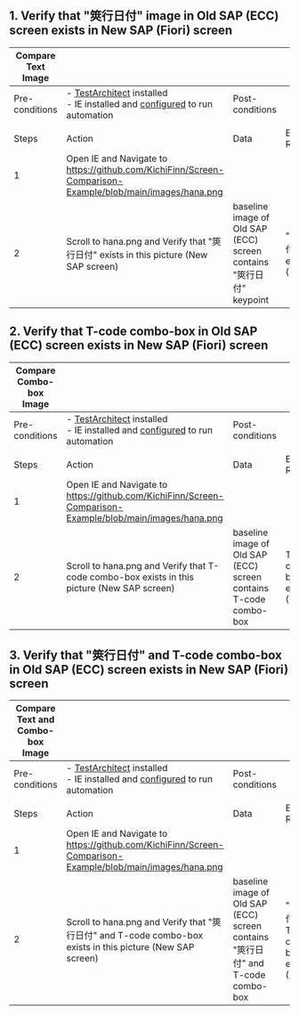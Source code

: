 ## 1. Verify that "筴行日付" image in Old SAP (ECC) screen exists in New SAP (Fiori) screen
   
| Compare Text Image |                        |                 |                           |
|----------------|------------------------|-----------------|---------------------------|
| Pre-conditions | - [TestArchitect](https://www.testarchitect.com/) installed <br/> - IE installed and [configured](https://docs.testarchitect.com/automation-guide/application-testing/testing-web-and-ria-applications/testing-web-applications/automated-web-testing-with-non-webdriver/preparing-web-browsers/preparing-internet-explorer-for-web-testing/advanced-settings/) to run automation | Post-conditions |  |
|                |                        |                 |                           |
| Steps          | Action                 | Data            | Expected Result           |
| 1              | Open IE and Navigate to  https://github.com/KichiFinn/Screen-Comparison-Example/blob/main/images/hana.png |              |                           |
| 2              | Scroll to hana.png and Verify that "筴行日付" exists in this picture (New SAP screen) | baseline image of Old SAP (ECC) screen contains "筴行日付" keypoint | "筴行日付" exists (>90%)  |

## 2. Verify that T-code combo-box in Old SAP (ECC) screen exists in New SAP (Fiori) screen

| Compare Combo-box Image |                          |                 |                        |
|----------------|--------------------------|-----------------|------------------------|
| Pre-conditions | - [TestArchitect](https://www.testarchitect.com/) installed <br/> - IE installed and [configured](https://docs.testarchitect.com/automation-guide/application-testing/testing-web-and-ria-applications/testing-web-applications/automated-web-testing-with-non-webdriver/preparing-web-browsers/preparing-internet-explorer-for-web-testing/advanced-settings/) to run automation | Post-conditions |  |
|                |                          |                 |                        |
| Steps          | Action                   | Data            | Expected Result        |
| 1              | Open IE and Navigate to  https://github.com/KichiFinn/Screen-Comparison-Example/blob/main/images/hana.png |  |
| 2              | Scroll to hana.png and Verify that T-code combo-box exists in this picture (New SAP screen) | baseline image of Old SAP (ECC) screen contains T-code combo-box | T-code combo-box exists (>90%) |

## 3. Verify that "筴行日付" and T-code combo-box in Old SAP (ECC) screen exists in New SAP (Fiori) screen

| Compare Text and Combo-box Image    |                          |                 |                          |
|----------------|--------------------------|-----------------|--------------------------|
| Pre-conditions | - [TestArchitect](https://www.testarchitect.com/) installed <br/> - IE installed and [configured](https://docs.testarchitect.com/automation-guide/application-testing/testing-web-and-ria-applications/testing-web-applications/automated-web-testing-with-non-webdriver/preparing-web-browsers/preparing-internet-explorer-for-web-testing/advanced-settings/) to run automation | Post-conditions |  |
|                |                          |                 |                          |
| Steps          | Action                   | Data            | Expected Result          |
| 1              | Open IE and Navigate to  https://github.com/KichiFinn/Screen-Comparison-Example/blob/main/images/hana.png |   |
| 2              | Scroll to hana.png and Verify that "筴行日付" and T-code combo-box exists in this picture (New SAP screen) | baseline image of Old SAP (ECC) screen contains "筴行日付" and T-code combo-box | "筴行日付" and T-code combo-box exists (>90%) |
